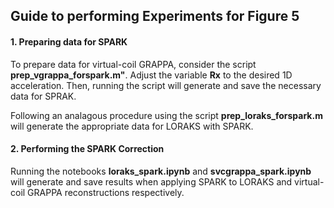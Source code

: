 ## Guide to performing Experiments for Figure 5

#### 1.   Preparing data for SPARK

To prepare data for virtual-coil GRAPPA, consider the script **prep_vgrappa_forspark.m"**.  Adjust the variable **Rx** to the desired 1D acceleration.  Then, running the script will generate and save the necessary data for SPRAK.  

Following an analagous procedure using the script **prep_loraks_forspark.m** will generate the appropriate data for LORAKS with SPARK.

#### 2.   Performing the SPARK Correction

Running the notebooks **loraks_spark.ipynb** and **svcgrappa_spark.ipynb** will generate and save results when applying SPARK to LORAKS and virtual-coil GRAPPA reconstructions respectively.

